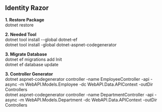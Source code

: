 ## Identity Razor

**1. Restore Package**
<br/>
dotnet restore

**2. Needed Tool**
<br/>
dotnet tool install --global dotnet-ef
<br/>
dotnet tool install -global dotnet-aspnet-codegenerator

**3. Migrate Database**
<br/>
dotnet ef migrations add Init
<br/>
dotnet ef database update

**3. Controller Generator**
<br/>
dotnet aspnet-codegenerator controller -name EmployeeController -api -async -m WebAPI.Models.Employee -dc WebAPI.Data.APIContext -outDir Controllers
<br/>
dotnet aspnet-codegenerator controller -name DepartmentController -api -async -m WebAPI.Models.Department -dc WebAPI.Data.APIContext -outDir Controllers